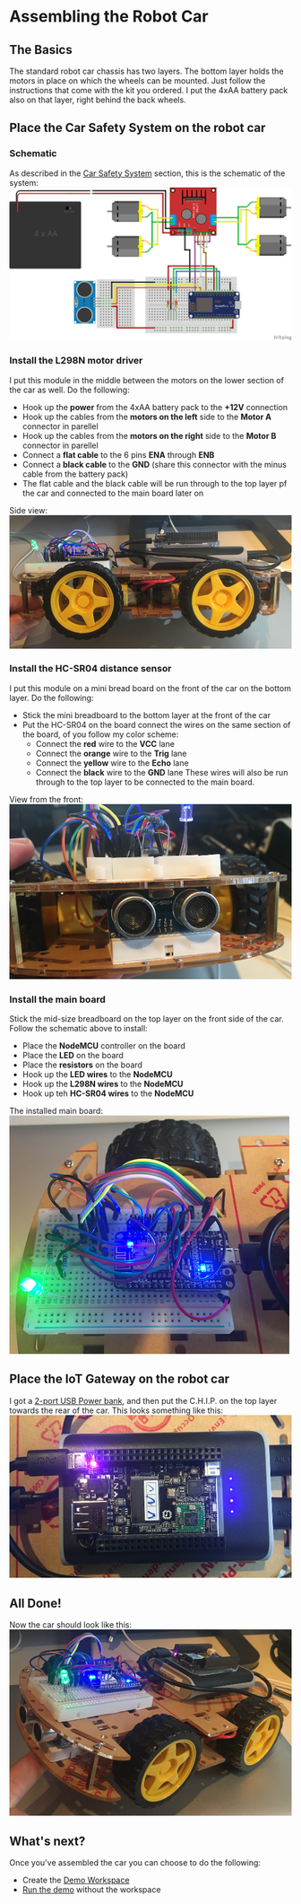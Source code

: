 # Assembling the Robot Car


## The Basics
The standard robot car chassis has two layers. The bottom layer holds the motors in place on which the wheels can be mounted. Just follow the instructions that come with the kit you ordered. I put the 4xAA battery pack also on that layer, right behind the back wheels.

## Place the Car Safety System on the robot car

### Schematic
As described in the [Car Safety System](../car-safety-system/) section, this is the schematic of the system:
![Schematic](../car-safety-system/schema.png) 

### Install the L298N motor driver
I put this module in the middle between the motors on the lower section of the car as well. Do the following:

 - Hook up the **power** from the 4xAA battery pack to the **+12V** connection
 - Hook up the cables from the **motors on the left** side to the **Motor A** connector in parellel
 - Hook up the cables from the **motors on the right** side to the **Motor B** connector in parellel
 - Connect a **flat cable** to the 6 pins **ENA** through **ENB**
 - Connect a **black cable** to the **GND** (share this connector with the minus cable from the battery pack)
 - The flat cable and the black cable will be run through to the top layer pf the car and connected to the main board later on

Side view:
![enter image description here](side-view.png)

### Install the HC-SR04 distance sensor
I put this module on a mini bread board on the front of the car on the bottom layer. Do the following:

 - Stick the mini breadboard to the bottom layer at the front of the car
 - Put the HC-SR04 on the board connect the wires on the same section of the board, of you follow my color scheme:
	 - Connect the **red** wire to the **VCC** lane
	 - Connect the **orange** wire to the **Trig** lane
	 - Connect the **yellow** wire to the **Echo** lane
	 - Connect the **black** wire to the **GND** lane
These wires will also be run through to the top layer to be connected to the main board.

View from the front:
![Front view](front-view.png)
### Install the main board
Stick the mid-size breadboard on the top layer on the front side of the car. Follow the schematic above to install:

 - Place the **NodeMCU** controller on the board
 - Place the **LED** on the board
 - Place the **resistors** on the board
 - Hook up the **LED wires** to the **NodeMCU**
 - Hook up the **L298N wires** to the **NodeMCU**
 - Hook up teh **HC-SR04 wires** to the **NodeMCU**

The installed main board:
![Main board](carss.png)

## Place the IoT Gateway on the robot car
I got a [2-port USB Power bank](https://www.conrad.nl/nl/denver-10000-mah-powerbank-2-usb-poorten-pba-10001-1526214.html), and then put the C.H.I.P. on the top layer towards the rear of the car. This looks something like this:
![IoT Gateway on top of the powerbank](iot-gateway.png)

## All Done!
Now the car should look like this:
![The complete car](angle-view.png)

## What's next?
Once you've assembled the car you can choose to do the following:

 - Create the [Demo Workspace](../workspace/)
 - [Run the demo](../running-the-demo) without the workspace